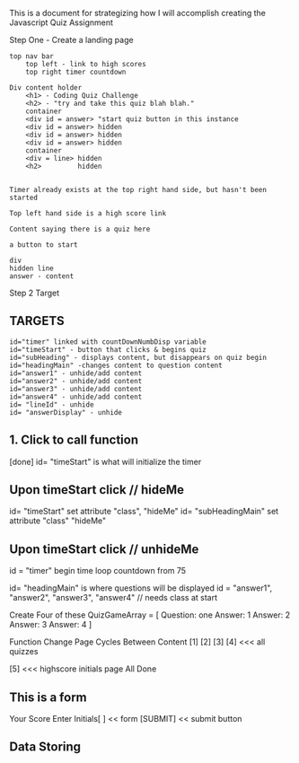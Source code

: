 
This is a document for strategizing how I will accomplish creating the Javascript Quiz Assignment


Step One - Create a landing page
   
    top nav bar
        top left - link to high scores
        top right timer countdown
    
    Div content holder 
        <h1> - Coding Quiz Challenge
        <h2> - "try and take this quiz blah blah."
        container 
        <div id = answer> "start quiz button in this instance
        <div id = answer> hidden
        <div id = answer> hidden
        <div id = answer> hidden
        container
        <div = line> hidden
        <h2>         hidden


    Timer already exists at the top right hand side, but hasn't been started
    
    Top left hand side is a high score link
    
    Content saying there is a quiz here
    
    a button to start

    div
    hidden line
    answer - content

Step 2 Target
## TARGETS
    id="timer" linked with countDownNumbDisp variable
    id="timeStart" - button that clicks & begins quiz
    id="subHeading" - displays content, but disappears on quiz begin
    id="headingMain" -changes content to question content
    id="answer1" - unhide/add content
    id="answer2" - unhide/add content
    id="answer3" - unhide/add content
    id="answer4" - unhide/add content
    id= "lineId" - unhide
    id= "answerDisplay" - unhide
## 1. Click to call function
[done] id= "timeStart" is what will initialize the timer 

## Upon timeStart click // hideMe
id= "timeStart" set attribute "class", "hideMe" 
id= "subHeadingMain" set attribute "class" "hideMe"
## Upon timeStart click // unhideMe
id = "timer" begin time loop countdown from 75 

id= "headingMain" is where questions will be displayed
id = "answer1", "answer2", "answer3", "answer4" // needs class  at start

Create Four of these
QuizGameArray = [
    Question: one
    Answer: 1
    Answer: 2
    Answer: 3
    Answer: 4
]

Function Change Page
Cycles Between Content
[1] [2] [3] [4] <<< all quizzes 

[5] <<< highscore initials page
All Done

## This is a form
Your Score
Enter Initials[              ] << form [SUBMIT] << submit button

## Data Storing
